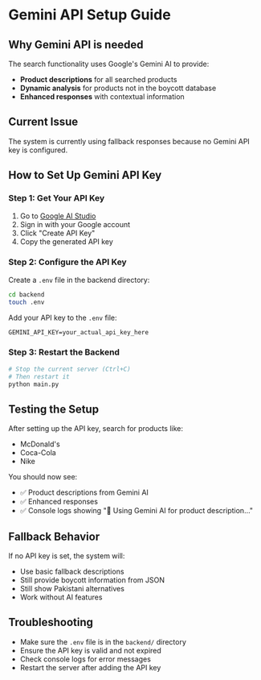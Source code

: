 # Gemini API Setup Guide

## Why Gemini API is needed
The search functionality uses Google's Gemini AI to provide:
- **Product descriptions** for all searched products
- **Dynamic analysis** for products not in the boycott database
- **Enhanced responses** with contextual information

## Current Issue
The system is currently using fallback responses because no Gemini API key is configured.

## How to Set Up Gemini API Key

### Step 1: Get Your API Key
1. Go to [Google AI Studio](https://makersuite.google.com/app/apikey)
2. Sign in with your Google account
3. Click "Create API Key"
4. Copy the generated API key

### Step 2: Configure the API Key
Create a `.env` file in the backend directory:

```bash
cd backend
touch .env
```

Add your API key to the `.env` file:
```
GEMINI_API_KEY=your_actual_api_key_here
```

### Step 3: Restart the Backend
```bash
# Stop the current server (Ctrl+C)
# Then restart it
python main.py
```

## Testing the Setup
After setting up the API key, search for products like:
- McDonald's
- Coca-Cola
- Nike

You should now see:
- ✅ Product descriptions from Gemini AI
- ✅ Enhanced responses
- ✅ Console logs showing "🤖 Using Gemini AI for product description..."

## Fallback Behavior
If no API key is set, the system will:
- Use basic fallback descriptions
- Still provide boycott information from JSON
- Still show Pakistani alternatives
- Work without AI features

## Troubleshooting
- Make sure the `.env` file is in the `backend/` directory
- Ensure the API key is valid and not expired
- Check console logs for error messages
- Restart the server after adding the API key 